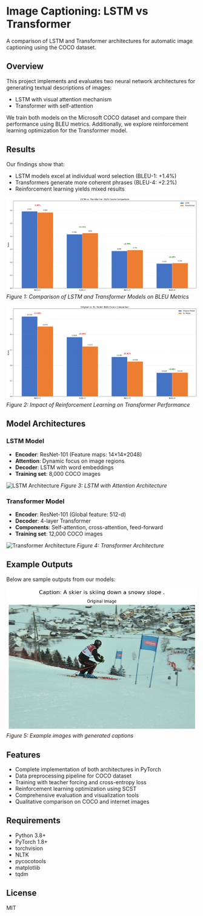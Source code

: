 # Image Captioning: LSTM vs Transformer

A comparison of LSTM and Transformer architectures for automatic image captioning using the COCO dataset.

## Overview

This project implements and evaluates two neural network architectures for generating textual descriptions of images:
- LSTM with visual attention mechanism
- Transformer with self-attention

We train both models on the Microsoft COCO dataset and compare their performance using BLEU metrics. Additionally, we explore reinforcement learning optimization for the Transformer model.

## Results

Our findings show that:
- LSTM models excel at individual word selection (BLEU-1: +1.4%)
- Transformers generate more coherent phrases (BLEU-4: +2.2%)
- Reinforcement learning yields mixed results

![LSTM vs Transformer BLEU Comparison](results/lstm_transformer_comparison.png)
*Figure 1: Comparison of LSTM and Transformer Models on BLEU Metrics*

![Original vs RL-trained Transformer](results/rl_comparison.png)
*Figure 2: Impact of Reinforcement Learning on Transformer Performance*

## Model Architectures

### LSTM Model

- **Encoder**: ResNet-101 (Feature maps: 14×14×2048)
- **Attention**: Dynamic focus on image regions
- **Decoder**: LSTM with word embeddings
- **Training set**: 8,000 COCO images

![LSTM Architecture](models/lstm_architecture.png)
*Figure 3: LSTM with Attention Architecture*

### Transformer Model

- **Encoder**: ResNet-101 (Global feature: 512-d)
- **Decoder**: 4-layer Transformer
- **Components**: Self-attention, cross-attention, feed-forward
- **Training set**: 12,000 COCO images

![Transformer Architecture](models/transformer_architecture.png)
*Figure 4: Transformer Architecture*

## Example Outputs

Below are sample outputs from our models:

![Caption Examples](results/sample_captions.png)
*Figure 5: Example images with generated captions*

## Features

- Complete implementation of both architectures in PyTorch
- Data preprocessing pipeline for COCO dataset
- Training with teacher forcing and cross-entropy loss
- Reinforcement learning optimization using SCST
- Comprehensive evaluation and visualization tools
- Qualitative comparison on COCO and internet images

## Requirements

- Python 3.8+
- PyTorch 1.8+
- torchvision
- NLTK
- pycocotools
- matplotlib
- tqdm


## License

MIT

